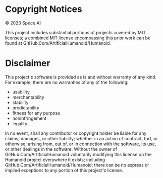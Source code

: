 

# Copyright Notices
© 2023 Spece.AI

This project includes substantial portions of projects covered by MIT licenses;
a combined MIT license encompassing this prior work can be found at GitHub.Com/ArtificialHumanoid/Humanoid.

# Disclaimer
This project's software is provided as is and without warranty of any kind.
For example, there are no warranties of any of the following:
- usability
- merchantability
- stability
- predictability
- fitness for any purpose
- noninfringement
- legality.

In no event, shall any contributor or copyright holder be liable for any claims, damages, or other liability;
whether in an action of contract, tort, or otherwise;
arising from, out of, or in connection with the software, its use, or other dealings in the software.
Without the owner of GitHub.Com/ArtificialHumanoid voluntarily modifying this license on the Humanoid project everywhere it exists;
including GitHub.Com/ArtificialHumanoid/Humanoid;
there can be no express or implied exceptions to any portion of this project's license.
